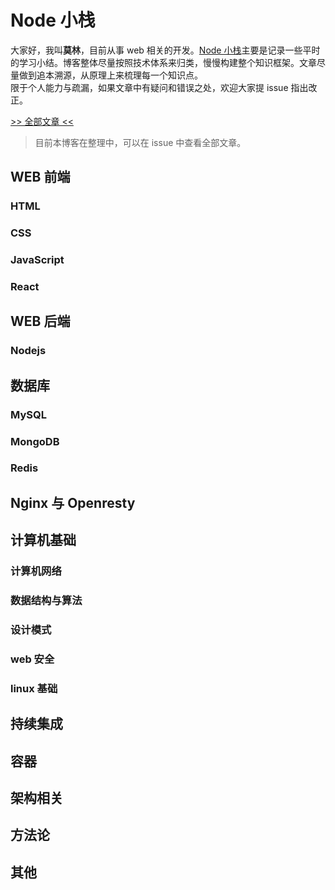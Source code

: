 # Node 小栈

大家好，我叫**莫林**，目前从事 web 相关的开发。[Node 小栈](http://blog.gezhiqiang.com)主要是记录一些平时的学习小结。博客整体尽量按照技术体系来归类，慢慢构建整个知识框架。文章尽量做到追本溯源，从原理上来梳理每一个知识点。  
限于个人能力与疏漏，如果文章中有疑问和错误之处，欢迎大家提 issue 指出改正。

[>> 全部文章 <<](https://github.com/gedennis/blog/issues)

> 目前本博客在整理中，可以在 issue 中查看全部文章。

## WEB 前端

### HTML

### CSS

### JavaScript

### React

## WEB 后端

### Nodejs

## 数据库

### MySQL

### MongoDB

### Redis

## Nginx 与 Openresty

## 计算机基础

### 计算机网络

### 数据结构与算法

### 设计模式

### web 安全

### linux 基础

## 持续集成

## 容器

## 架构相关

## 方法论

## 其他
